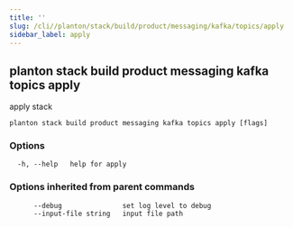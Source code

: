 ```yaml
---
title: ''
slug: /cli//planton/stack/build/product/messaging/kafka/topics/apply
sidebar_label: apply
---
```

## planton stack build product messaging kafka topics apply

apply stack

```
planton stack build product messaging kafka topics apply [flags]
```

### Options

```
  -h, --help   help for apply
```

### Options inherited from parent commands

```
      --debug               set log level to debug
      --input-file string   input file path
```

